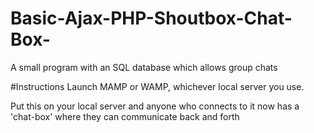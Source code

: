# Basic-Ajax-PHP-Shoutbox-Chat-Box-
A small program with an SQL database which allows group chats

#Instructions
Launch MAMP or WAMP, whichever local server you use.  

Put this on your local server and anyone who connects to it now has a 'chat-box' where they can communicate back and forth

